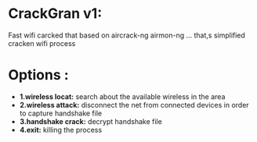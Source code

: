 # CrackGran v1:
 Fast wifi carcked that based on aircrack-ng airmon-ng ... that,s simplified cracken wifi process
 
# Options :

* **1.wireless locat:** search about the available wireless in the area
* **2.wireless attack:** disconnect the net from connected devices in order to capture handshake file
* **3.handshake crack:** decrypt handshake file
* **4.exit:** killing the process

